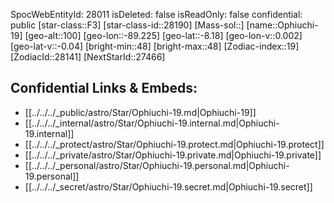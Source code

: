 ﻿---
location: [-8.18,89.225,100]
type: Star
tags:
- astro/Star

---
SpocWebEntityId: 28011
isDeleted: false
isReadOnly: false
confidential: public
[star-class::F3]
[star-class-id::28190]
[Mass-sol::]
[name::Ophiuchi-19]
[geo-alt::100]
[geo-lon::-89.225]
[geo-lat::-8.18]
[geo-lon-v::0.002]
[geo-lat-v::-0.04]
[bright-min::48]
[bright-max::48]
[Zodiac-index::19]
[ZodiacId::28141]
[NextStarId::27466]



## Confidential Links & Embeds: 
- [[../../../_public/astro/Star/Ophiuchi-19.md|Ophiuchi-19]] 
- [[../../../_internal/astro/Star/Ophiuchi-19.internal.md|Ophiuchi-19.internal]] 
- [[../../../_protect/astro/Star/Ophiuchi-19.protect.md|Ophiuchi-19.protect]] 
- [[../../../_private/astro/Star/Ophiuchi-19.private.md|Ophiuchi-19.private]] 
- [[../../../_personal/astro/Star/Ophiuchi-19.personal.md|Ophiuchi-19.personal]] 
- [[../../../_secret/astro/Star/Ophiuchi-19.secret.md|Ophiuchi-19.secret]] 
